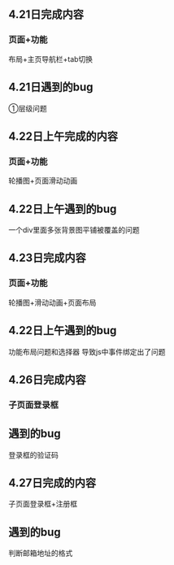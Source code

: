 ## 4.21日完成内容

### 页面+功能

布局+主页导航栏+tab切换

## 4.21日遇到的bug

①层级问题

## 4.22日上午完成的内容

### 页面+功能

轮播图+页面滑动动画

## 4.22日上午遇到的bug

一个div里面多张背景图平铺被覆盖的问题

## 4.23日完成内容

### 页面+功能

轮播图+滑动动画+页面布局

## 4.22日上午遇到的bug

功能布局问题和选择器 导致js中事件绑定出了问题

## 4.26日完成内容

### 子页面登录框

## 遇到的bug

登录框的验证码

## 4.27日完成的内容

子页面登录框+注册框

## 遇到的bug

判断邮箱地址的格式